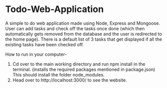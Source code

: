 # Todo-Web-Application
A simple to do web application made using Node, Express and Mongoose. User can add tasks and check off the tasks once done (which then automatically gets removed from the database and the user is redirected to the home page). There is a default list of 3 tasks that get displayed if all the existing tasks have been checked off.   

How to run in your computer-

1. Cd over to the main working directory and run npm install in the terminal. (installs the required packages mentioned in package.json) This should install the folder node_modules.
2. Head over to http://localhost:3000/ to see the website.
